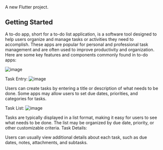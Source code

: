 
A new Flutter project.

## Getting Started


A to-do app, short for a to-do list application, is a software tool designed to help users organize and manage tasks or activities they need to accomplish. These apps are popular for personal and professional task management and are often used to improve productivity and organization. Here are some key features and components commonly found in to-do apps:

![image](https://github.com/Isaac-hx/TODOAPPs/assets/61342167/28f53eb2-0b5c-433a-a253-b5161f1536c9)


Task Entry:
![image](https://github.com/Isaac-hx/TODOAPPs/assets/61342167/367c4417-aeb1-47fd-b519-bbc2a0e9b19a)

Users can create tasks by entering a title or description of what needs to be done.
Some apps may allow users to set due dates, priorities, and categories for tasks.

Task List:
![image](https://github.com/Isaac-hx/TODOAPPs/assets/61342167/15d38797-405d-469c-8837-4a9f968ef774)

Tasks are typically displayed in a list format, making it easy for users to see what needs to be done.
The list may be organized by due date, priority, or other customizable criteria.
Task Details:

Users can usually view additional details about each task, such as due dates, notes, attachments, and subtasks.
